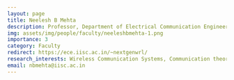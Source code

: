 ```yaml
---
layout: page
title: Neelesh B Mehta
description: Professor, Department of Electrical Communication Engineering (ECE)
img: assets/img/people/faculty/neeleshbmehta-1.png
importance: 3
category: Faculty
redirect: https://ece.iisc.ac.in/~nextgenwrl/
research_interests: Wireless Communication Systems, Communication theory and systems
email: nbmehta@iisc.ac.in
---
```

